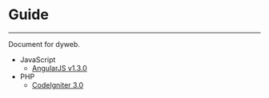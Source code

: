 # Guide
-----------------------

Document for dyweb.

- JavaScript
    + [AngularJS v1.3.0](http://dyweb.github.io/guide/docs/angularjs/docs/)
- PHP
    + [CodeIgniter 3.0](http://dyweb.github.io/guide/docs/ci3/)
